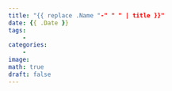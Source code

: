 ```yaml
---
title: "{{ replace .Name "-" " " | title }}"
date: {{ .Date }}
tags:
    -
categories:
    -
image: 
math: true
draft: false
---
```

